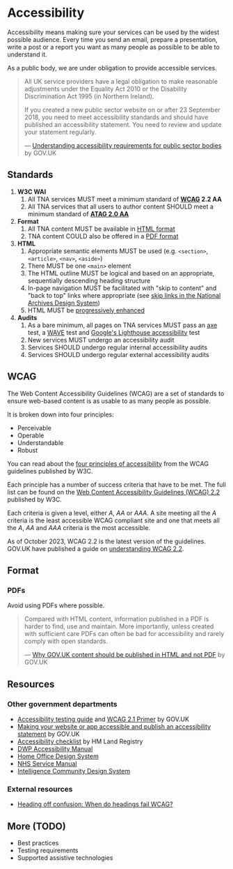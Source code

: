 # Accessibility

Accessibility means making sure your services can be used by the widest possible audience. Every time you send an email, prepare a presentation, write a post or a report you want as many people as possible to be able to understand it.

As a public body, we are under obligation to provide accessible services.

> All UK service providers have a legal obligation to make reasonable adjustments under the Equality Act 2010 or the Disability Discrimination Act 1995 (in Northern Ireland).
>
> If you created a new public sector website on or after 23 September 2018, you need to meet accessibility standards and should have published an accessibility statement. You need to review and update your statement regularly.
>
> — [Understanding accessibility requirements for public sector bodies](https://www.gov.uk/guidance/accessibility-requirements-for-public-sector-websites-and-apps) by GOV.UK

## Standards

1. **W3C WAI**
    1. All TNA services MUST meet a minimum standard of **[WCAG](#wcag) 2.2 AA**
    1. All TNA services that all users to author content SHOULD meet a minimum standard of [**ATAG 2.0 AA**](https://www.w3.org/WAI/standards-guidelines/atag/)
1. **Format**
    1. All TNA content MUST be available in [HTML format](../frontend/html.md)
    1. TNA content COULD also be offered in a [PDF format](#pdfs)
1. **HTML**
    1. Appropriate semantic elements MUST be used (e.g. `<section>`, `<article>`, `<nav>`, `<aside>`)
    1. There MUST be one `<main>` element
    1. The HTML outline MUST be logical and based on an appropriate, sequentially descending heading structure
    1. In-page navigation MUST be facilitated with "skip to content" and "back to top" links where appropriate (see [skip links in the National Archives Design System](https://nationalarchives.github.io/design-system/components/skip-link/))
    1. HTML MUST be [progressively enhanced](../../ways-of-working/progressive-enhancement.md)
1. **Audits**
    1. As a bare minimum, all pages on TNA services MUST pass an [axe](https://www.deque.com/axe/) test, a [WAVE](https://wave.webaim.org/) test and [Google's Lighthouse accessibility](https://developer.chrome.com/docs/lighthouse/accessibility/scoring) test
    1. New services MUST undergo an accessibility audit
    1. Services SHOULD undergo regular internal accessibility audits
    1. Services SHOULD undergo regular external accessibility audits

## WCAG

The Web Content Accessibility Guidelines (WCAG) are a set of standards to ensure web-based content is as usable to as many people as possible.

It is broken down into four principles:

- Perceivable
- Operable
- Understandable
- Robust

You can read about the [four principles of accessibility](https://www.w3.org/WAI/WCAG22/Understanding/intro#understanding-the-four-principles-of-accessibility) from the WCAG guidelines published by W3C.

Each principle has a number of success criteria that have to be met. The full list can be found on the [Web Content Accessibility Guidelines (WCAG) 2.2](https://www.w3.org/TR/WCAG22/) published by W3C.

Each criteria is given a level, either *A*, *AA* or *AAA*. A site meeting all the *A* criteria is the least accessible WCAG compliant site and one that meets all the *A*, *AA* and *AAA* criteria is the most accessible.

As of October 2023, WCAG 2.2 is the latest version of the guidelines. GOV.UK have published a guide on [understanding WCAG 2.2](https://www.gov.uk/service-manual/helping-people-to-use-your-service/understanding-wcag).

## Format

### PDFs

Avoid using PDFs where possible.

> Compared with HTML content, information published in a PDF is harder to find, use and maintain. More importantly, unless created with sufficient care PDFs can often be bad for accessibility and rarely comply with open standards.
>
> — [Why GOV.UK content should be published in HTML and not PDF](https://gds.blog.gov.uk/2018/07/16/why-gov-uk-content-should-be-published-in-html-and-not-pdf/) by GOV.UK

## Resources

### Other government departments
- [Accessibility testing guide](https://github.com/alphagov/wcag-primer/wiki) and [WCAG 2.1 Primer](https://alphagov.github.io/wcag-primer/) by GOV.UK
- [Making your website or app accessible and publish an accessibility statement](https://www.gov.uk/guidance/make-your-website-or-app-accessible-and-publish-an-accessibility-statement) by GOV.UK
- [Accessibility checklist](https://hmlr-design-system.herokuapp.com/accessibility/accessibility-checklist/) by HM Land Registry
- [DWP Accessibility Manual](https://accessibility-manual.dwp.gov.uk/)
- [Home Office Design System](https://design.homeoffice.gov.uk/accessibility)
- [NHS Service Manual](https://service-manual.nhs.uk/accessibility)
- [Intelligence Community Design System](https://design.sis.gov.uk/accessibility)

### External resources

- [Heading off confusion: When do headings fail WCAG?](https://www.tpgi.com/heading-off-confusion-when-do-headings-fail-wcag/)

## More (TODO)

- Best practices
- Testing requirements
- Supported assistive technologies
